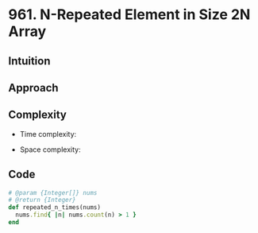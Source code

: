 # 961. N-Repeated Element in Size 2N Array

## Intuition

## Approach
<!-- Describe your approach to solving the problem. -->

## Complexity

- Time complexity:
<!-- Add your time complexity here, e.g. $$O(n)$$ -->

- Space complexity:
<!-- Add your space complexity here, e.g. $$O(n)$$ -->

## Code

```ruby
# @param {Integer[]} nums
# @return {Integer}
def repeated_n_times(nums)
  nums.find{ |n| nums.count(n) > 1 }
end
```
